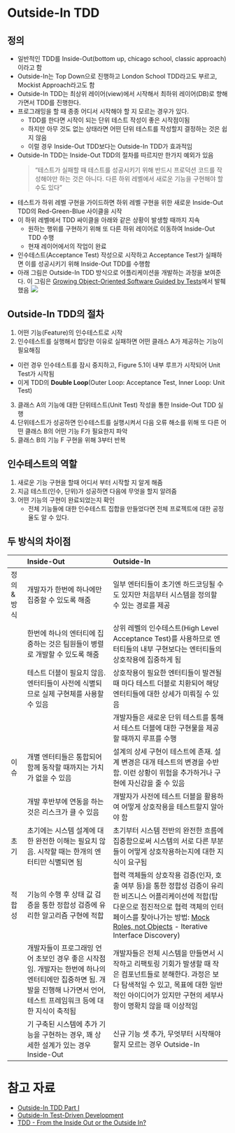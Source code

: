 # Outside-In TDD

## 정의

- 일반적인 TDD를 Inside-Out(bottom up, chicago school, classic approach)이라고 함
- Outside-In는 Top Down으로 진행하고 London School TDD라고도 부르고, Mockist Approach라고도 함
- Outside-In TDD는 최상위 레이어(view)에서 시작해서 최하위 레이어(DB)로 향해 가면서 TDD를 진행한다.
- 프로그래밍을 할 때 종종 어디서 시작해야 할 지 모르는 경우가 있다.
  - TDD를 한다면 시작이 되는 단위 테스트 작성이 좋은 시작점이됨
  - 하지만 아무 것도 없는 상태라면 어떤 단위 테스트를 작성할지 결정하는 것은 쉽지 않음
  - 이럴 경우 Inside-Out TDD보다는 Outside-In TDD가 효과적임
- Outside-In TDD는 Inside-Out TDD의 절차를 따르지만 한가지 예외가 있음
  > “테스트가 실패할 때 테스트를 성공시키기 위해 반드시 프로덕션 코드를 작성해야만 하는 것은 아니다. 다른 하위 레벨에서 새로운 기능을 구현해야 할 수도 있다”
- 테스트가 하위 레벨 구현을 가이드하면 하위 레벨 구현을 위한 새로운 Inside-Out TDD의 Red-Green-Blue 사이클을 시작
- 이 하위 레벨에서 TDD 싸이클을 아래와 같은 상황이 발생할 때까지 지속
  - 원하는 행위를 구현하기 위해 또 다른 하위 레이어로 이동하여 Inside-Out TDD 수행
  - 현재 레이어에서의 작업이 완료
- 인수테스트(Acceptance Test) 작성으로 시작하고 Acceptance Test가 실패하면 이를 성공시키기 위해 Inside-Out TDD를 수행함
- 아래 그림은 Outside-In TDD 방식으로 어플리케이션을 개발하는 과정을 보여준다. 이 그림은 [Growing Object-Oriented Software Guided by Tests](https://www.amazon.com/Growing-Object-Oriented-Software-Guided-Tests/dp/0321503627)에서 발췌했음
![](https://camo.githubusercontent.com/c9bebf338115b153147422c8044dbea07a7cc1fd/68747470733a2f2f6170692e6d6f6e6f736e61702e636f6d2f7270632f66696c652f646f776e6c6f61643f69643d5a74646a5a6f506d43513045496b5977566e3577534a6e6f686d45394d63)

## Outside-In TDD의 절차
1. 어떤 기능(Feature)의 인수테스트로 시작
2. 인수테스트를 실행해서 합당한 이유로 실패하면 어떤 클래스 A가 제공하는 기능이 필요해짐
  - 이런 경우 인수테스트를 잠시 중지하고, Figure 5.1이 내부 루프가 시작되어 Unit Test가 시작됨
  - 이게 TDD의 **Double Loop**(Outer Loop: Acceptance Test, Inner Loop: Unit Test)
3. 클래스 A의 기능에 대한 단위테스트(Unit Test) 작성을 통한 Inside-Out TDD 실행
4. 단위테스트가 성공하면 인수테스트를 실행시켜서 다음 오류 해소를 위해 또 다른 어떤 클래스 B의 어떤 기능 F가 필요한지 파악
5. 클래스 B의 기능 F 구현을 위해 3부터 반복

## 인수테스트의 역할
1. 새로운 기능 구현을 할때 어디서 부터 시작할 지 알게 해줌
2. 지금 테스트(인수, 단위)가 성공하면 다음에 무엇을 할지 알려줌
3. 어떤 기능의 구현이 완료되었는지 확인
	- 전체 기능들에 대한 인수테스트 집합을 만들었다면 전체 프로젝트에 대한 공정율도 알 수 있다.


## 두 방식의 차이점

| | Inside-Out | Outside-In |
|:---|:---|:---|
| 정의 & 방식 | 개발자가 한번에 하나에만 집중할 수 있도록 해줌 | 일부 엔터티들이 초기엔 하드코딩될 수도 있지만 처음부터 시스템을 정의할 수 있는 경로를 제공  |
| | 한번에 하나의 엔터티에 집중하는 것은 팀원들이 병렬로 개발할 수 있도록 해줌  | 상위 레벨의 인수테스트(High Level Acceptance Test)를 사용하므로 엔터티들의 내부 구현보다는 엔터티들의 상호작용에 집중하게 됨 |
| | 테스트 더블이 필요치 않음. 엔터티들이 사전에 식별되므로 실제 구현체를 사용할 수 있음  | 상호작용이 필요한 엔터티들이 발견될 때 마다 테스트 더블로 치환되어 해당 엔터티들에 대한 상세가 미뤄질 수 있음  |
| |  | 개발자들은 새로운 단위 테스트를 통해서 테스트 더블에 대한 구현물을 제공할 때까지 루프를 수행  |
| 이슈 | 개별 엔터티들은 통합되어 함께 동작할 때까지는 가치가 없을 수 있음  | 설계의 상세 구현이 테스트에 존재. 설계 변경은 대개 테스트의 변경을 수반함. 이런 상황이 위험을 추가하거나 구현에 자신감을 줄 수 있음 |
| | 개발 후반부에 연동을 하는 것은 리스크가 클 수 있음 | 개발자가 사전에 테스트 더블을 활용하여 어떻게 상호작용을 테스트할지 알아야 함  |
| 초기 | 초기에는 시스템 설계에 대한 완전한 이해는 필요치 않음. 시작할 때는 한개의 엔터티만 식별되면 됨  | 초기부터 시스템 전반의 완전한 흐름에 집중함으로써 시스템의 서로 다른 부분들이 어떻게 상호작용하는지에 대한 지식이 요구됨  |
| 적합성 | 기능의 수행 후 상태 값 검증을 통한 정합성 검증에 유리한 알고리즘 구현에 적합  | 협력 객체들의 상호작용 검증(인자, 호출 여부 등)을 통한 정합성 검증이 유리한 비즈니스 어플리케이션에 적합(탑다운으로 점진적으로 협력 객체의 인터페이스를 찾아나가는 방법: [Mock Roles, not Objects](http://jmock.org/oopsla2004.pdf) - Iterative Interface Discovery) |
| | 개발자들이 프로그래밍 언어 초보인 경우 좋은 시작점임. 개발자는 한번에 하나의 엔터티에만 집중하면 됨. 개발을 진행해 나가면서 언어, 테스트 프레임워크 등에 대한 지식이 축적됨 | 개발자들은 전체 시스템을 만들면서 시작하고 리팩토링 기회가 발생할 때 작은 컴포넌트들로 분해한다. 과정은 보다 탐색적일 수 있고, 목표에 대한 일반적인 아이디어가 있지만 구현의 세부사항이 명확치 않을 때 이상적임 |
| | 기 구축된 시스템에 추가 기능을 구현하는 경우, 꽤 상세한 설계가 있는 경우 Inside-Out | 신규 기능 셋 추가, 무엇부터 시작해야 할지 모르는 경우 Outside-In |


# 참고 자료
- [Outside-In TDD Part I](https://www.youtube.com/watch?v=XHnuMjah6ps&t=9s)
- [Outside-In Test-Driven Development](https://www.codecademy.com/articles/tdd-outside-in)
- [TDD - From the Inside Out or the Outside In?](https://8thlight.com/blog/georgina-mcfadyen/2016/06/27/inside-out-tdd-vs-outside-in.html)